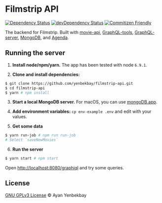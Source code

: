 # Filmstrip API

[![Dependency Status](https://img.shields.io/david/yenbekbay/filmstrip-api.svg)](https://david-dm.org/yenbekbay/filmstrip-api)
[![devDependency Status](https://img.shields.io/david/dev/yenbekbay/filmstrip-api.svg)](https://david-dm.org/yenbekbay/filmstrip-api?type=dev)
[![Commitizen Friendly](https://img.shields.io/badge/commitizen-friendly-brightgreen.svg)](http://commitizen.github.io/cz-cli)

The backend for Filmstrip. Built with [movie-api](https://github.com/anvilabs/movie-api), [GraphQL-tools](https://github.com/apollostack/graphql-tools), [GraphQL-server](https://github.com/apollostack/graphql-server), [MongoDB](https://github.com/mongodb/node-mongodb-native), and [Agenda](https://github.com/rschmukler/agenda).

## Running the server

1. **Install node/npm/yarn.** The app has been tested with node `6.9.1`.

2. **Clone and install dependencies:**
```bash
$ git clone https://github.com/yenbekbay/filmstrip-api.git
$ cd filmstrip-api
$ yarn # npm install
```

3. **Start a local MongoDB server.** For macOS, you can use [mongoDB.app](http://gcollazo.github.io/mongodbapp/).

4. **Add environment variables:**
`cp env-example .env` and edit with your values.

5. **Get some data**
```bash
$ yarn run-job # npm run run-job
# Select `saveNewMovies`
```

6. **Run the server**
```bash
$ yarn start # npm start
```
Open [http://localhost:8080/graphiql](http://localhost:8080/graphiql) and try some queries.

## License

[GNU GPLv3 License](./LICENSE) © Ayan Yenbekbay

